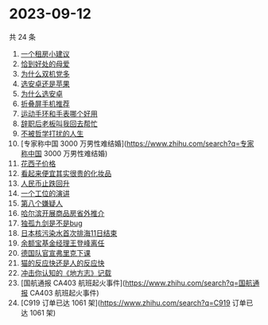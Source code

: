 # 2023-09-12

共 24 条

<!-- BEGIN ZHIHUSEARCH -->
<!-- 最后更新时间 Tue Sep 12 2023 18:09:16 GMT+0800 (China Standard Time) -->
1. [一个租房小建议](https://www.zhihu.com/search?q=一个租房小建议)
1. [恰到好处的母爱](https://www.zhihu.com/search?q=恰到好处的母爱)
1. [为什么双机党多](https://www.zhihu.com/search?q=为什么双机党多)
1. [选安卓还是苹果](https://www.zhihu.com/search?q=选安卓还是苹果)
1. [为什么选安卓](https://www.zhihu.com/search?q=为什么选安卓)
1. [折叠屏手机推荐](https://www.zhihu.com/search?q=折叠屏手机推荐)
1. [运动手环和手表哪个好用](https://www.zhihu.com/search?q=运动手环和手表哪个好用)
1. [辞职后老板叫我回去帮忙](https://www.zhihu.com/search?q=辞职后老板叫我回去帮忙)
1. [不被哲学打扰的人生](https://www.zhihu.com/search?q=不被哲学打扰的人生)
1. [专家称中国 3000 万男性难结婚](https://www.zhihu.com/search?q=专家称中国 3000 万男性难结婚)
1. [花西子价格](https://www.zhihu.com/search?q=花西子价格)
1. [看起来便宜其实很贵的化妆品](https://www.zhihu.com/search?q=看起来便宜其实很贵的化妆品)
1. [人民币止跌回升](https://www.zhihu.com/search?q=人民币止跌回升)
1. [一个工位的演讲](https://www.zhihu.com/search?q=一个工位的演讲)
1. [第八个嫌疑人](https://www.zhihu.com/search?q=第八个嫌疑人)
1. [哈尔滨开展商品房省外推介](https://www.zhihu.com/search?q=哈尔滨开展商品房省外推介)
1. [独孤九剑是不是bug](https://www.zhihu.com/search?q=独孤九剑是不是bug)
1. [日本核污染水首次排海11日结束](https://www.zhihu.com/search?q=日本核污染水首次排海11日结束)
1. [余额宝基金经理王登峰离任](https://www.zhihu.com/search?q=余额宝基金经理王登峰离任)
1. [德国队官宣弗里克下课](https://www.zhihu.com/search?q=德国队官宣弗里克下课)
1. [猫的反应快还是人的反应快](https://www.zhihu.com/search?q=猫的反应快还是人的反应快)
1. [冲击你认知的《地方志》记载](https://www.zhihu.com/search?q=冲击你认知的《地方志》记载)
1. [国航通报 CA403 航班起火事件](https://www.zhihu.com/search?q=国航通报 CA403 航班起火事件)
1. [C919 订单已达 1061 架](https://www.zhihu.com/search?q=C919 订单已达 1061 架)
<!-- END ZHIHUSEARCH -->

